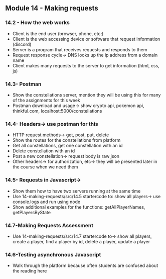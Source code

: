 ## Module 14 - Making requests

### 14.2 - How the web works
- Client is the end user (browser, phone, etc;)
- Client is the web accessing device or software that request information (discord)
- Server is a program that receives requests and responds to them
- Request response cycle-> DNS looks up the ip address from a domain name
- Client makes many requests to the server to get information (html, css, js)


### 14.3- Postman
  - Show the constellations server, mention they will be using this for many of the assignments for this week
  - Postman download and usage-> show crypto api, pokemon api, thinkful.com, localhost:5000/constellations
### 14.4- Headers-> use postman for this
  - HTTP request methods-> get, post, put, delete
  - Show the routes for the constellations from platform
  - Get all constellations, get one constellation with an id
  - Delete constellation with an id
  - Post a new constellation-> request body is raw json
  - Other headers-> for authorization, etc-> they will be presented later in the course when we need them
### 14.5- Requests in Javascript->
  - Show them how to have two servers running at the same time
  - Use 14-making-requests/src/14.5 startercode to: show all players-> use console.logs and run using node
  - Show additional examples for the functions: getAllPlayerNames, getPlayersByState


### 14.7-Making Requests Assessment
  - Use 14-making-requests/src/14.7 startercode to-> show all players, create a player, find a player by id, delete a player, update a player

### 14.6-Testing asynchronous Javascript
  - Walk through the platform because often students are confused about the reading here


